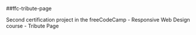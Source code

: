 ##ffc-tribute-page

Second certification project in the freeCodeCamp - Responsive Web Design course - Tribute Page
